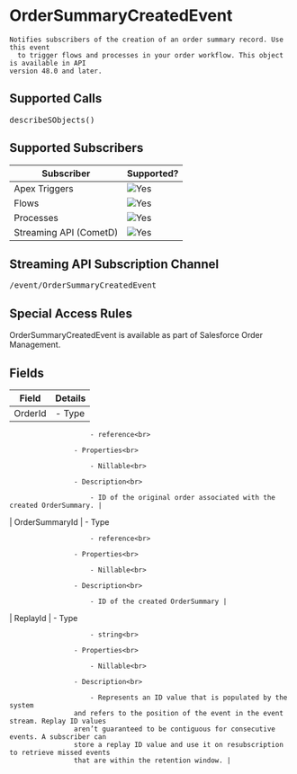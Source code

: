 # OrderSummaryCreatedEvent

    Notifies subscribers of the creation of an order summary record. Use this event
      to trigger flows and processes in your order workflow. This object is available in API
    version 48.0 and later.

## Supported Calls

<samp class="codeph nolang">describeSObjects()</samp>

## Supported Subscribers

| Subscriber | Supported? |
| --- | --- |
| Apex Triggers | ![Yes](/docs/resources/img/en-us/230.0?doc_id=dev_guides%2Fplatform_events%2Fimages%2Fcheckmark_16.png&folder=order_management_developer_guide) |
| Flows | ![Yes](/docs/resources/img/en-us/230.0?doc_id=dev_guides%2Fplatform_events%2Fimages%2Fcheckmark_16.png&folder=order_management_developer_guide) |
| Processes | ![Yes](/docs/resources/img/en-us/230.0?doc_id=dev_guides%2Fplatform_events%2Fimages%2Fcheckmark_16.png&folder=order_management_developer_guide) |
| Streaming API (CometD) | ![Yes](/docs/resources/img/en-us/230.0?doc_id=dev_guides%2Fplatform_events%2Fimages%2Fcheckmark_16.png&folder=order_management_developer_guide) |

## Streaming API Subscription Channel

<samp class="codeph nolang">/event/OrderSummaryCreatedEvent</samp>

## Special Access Rules

OrderSummaryCreatedEvent is available as part of Salesforce Order Management.

## Fields

| Field | Details |
| --- | --- |
| OrderId | - Type<br>

                        - reference<br>

                    - Properties<br>

                        - Nillable<br>

                    - Description<br>

                        - ID of the original order associated with the created OrderSummary. |
| OrderSummaryId | - Type<br>

                        - reference<br>

                    - Properties<br>

                        - Nillable<br>

                    - Description<br>

                        - ID of the created OrderSummary |
| ReplayId | - Type<br>

                        - string<br>

                    - Properties<br>

                        - Nillable<br>

                    - Description<br>

                        - Represents an ID value that is populated by the system
                    and refers to the position of the event in the event stream. Replay ID values
                    aren’t guaranteed to be contiguous for consecutive events. A subscriber can
                    store a replay ID value and use it on resubscription to retrieve missed events
                    that are within the retention window. |